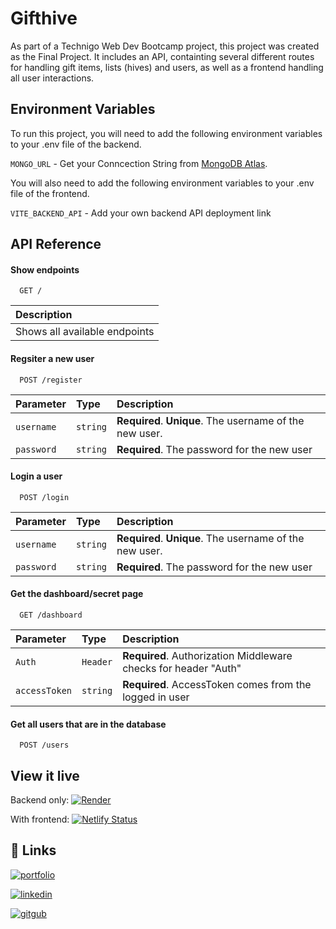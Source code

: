 
# Gifthive

As part of a Technigo Web Dev Bootcamp project, this project was created as the Final Project. It includes an API, containting several different routes for handling gift items, lists (hives) and users, as well as a frontend handling all user interactions.
## Environment Variables

To run this project, you will need to add the following environment variables to your .env file of the backend.

`MONGO_URL` - Get your Conncection String from [MongoDB Atlas](https://www.mongodb.com/cloud/atlas/register).

You will also need to add the following environment variables to your .env file of the frontend.

`VITE_BACKEND_API` - Add your own backend API deployment link
## API Reference

#### Show endpoints

```http
  GET /
```

| Description                |
| :------------------------- |
| Shows all available endpoints|

#### Regsiter a new user

```http
  POST /register
```

| Parameter | Type     | Description                       |
| :-------- | :------- | :-------------------------------- |
| `username`      | `string` | **Required**. **Unique**. The username of the new user. |
| `password`      | `string` | **Required**. The password for the new user |

#### Login a user

```http
  POST /login
```

| Parameter | Type     | Description                       |
| :-------- | :------- | :-------------------------------- |
| `username`      | `string` | **Required**. **Unique**. The username of the new user. |
| `password`      | `string` | **Required**. The password for the new user |

#### Get the dashboard/secret page

```http
  GET /dashboard
```

| Parameter | Type     | Description                       |
| :-------- | :------- | :-------------------------------- |
| `Auth`      | `Header` | **Required**. Authorization Middleware checks for header "Auth" |
| `accessToken`      | `string` | **Required**. AccessToken comes from the logged in user |

#### Get all users that are in the database

```http
  POST /users
```
## View it live
Backend only: [![Render](https://img.shields.io/badge/Render-%46E3B7.svg?style=for-the-badge&logo=render&logoColor=white)](https://gifthivebackend.onrender.com)

With frontend: [![Netlify Status](https://api.netlify.com/api/v1/badges/a058da08-22d3-4898-8913-fba7338c9a1c/deploy-status)](https://gifthive.netlify.app/)


## 🔗 Links

[![portfolio](https://img.shields.io/badge/my_portfolio-1DA1F2?style=for-the-badge&logo=ko-fi&logoColor=white)](https://portfolio-laura-lyckholm.netlify.app/)

[![linkedin](https://img.shields.io/badge/linkedin-0A66C2?style=for-the-badge&logo=linkedin&logoColor=white)](https://www.linkedin.com/in/lauralyckholm/)

[![gitgub](https://img.shields.io/badge/github-000?style=for-the-badge&logo=github&logoColor=white)](https://github.com/LauraLyckholm)